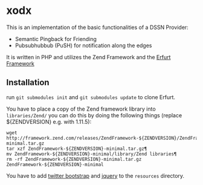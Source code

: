 xodx
====

This is an implementation of the basic functionalities of a DSSN Provider:
* Semantic Pingback for Friending
* Pubsubhubbub (PuSH) for notification along the edges

It is written in PHP and utilizes the Zend Framework and the [Erfurt Framework](http://erfurt-framework.org/)

Installation
------------

run `git submodules init` and `git submodules update` to clone Erfurt.

You have to place a copy of the Zend framework library into `libraries/Zend/` you can do this by doing the following things (replace ${ZENDVERSION} e.g. with 1.11.5):

    wget http://framework.zend.com/releases/ZendFramework-${ZENDVERSION}/ZendFramework-${ZENDVERSION}-minimal.tar.gz
    tar xzf ZendFramework-${ZENDVERSION}-minimal.tar.gz¶
    mv ZendFramework-${ZENDVERSION}-minimal/library/Zend libraries¶
    rm -rf ZendFramework-${ZENDVERSION}-minimal.tar.gz ZendFramework-${ZENDVERSION}-minimal

You have to add [twitter bootstrap](http://twitter.github.com/bootstrap/) and [jquery](http://jquery.com/) to the `resources` directory.
